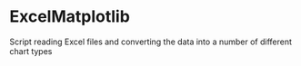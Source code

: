 # ExcelMatplotlib
Script reading Excel files and converting the data into a number of different chart types
